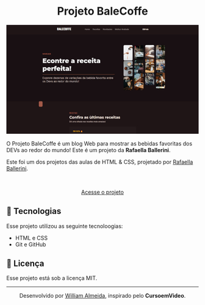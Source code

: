 # 

<h1 align="center"> Projeto BaleCoffe </h1>

<p align="center">
   <img src="./assets/images/imagem-preview.jpg">
</p>

O Projeto BaleCoffe é um blog Web para mostrar as bebidas favoritas dos DEVs ao redor do mundo!
Este é um projeto da <strong>Rafaella Ballerini</strong>.
<br>

Este foi um dos projetos das aulas de HTML & CSS, projetado por <a href="https://www.instagram.com/rafaballerini/">Rafaella Ballerini</a>.

<br>

<p align="center"><a href="https://willalmeid.github.io/aulas-rafaella-ballerini/dashboard/">Acesse o projeto</a></p>


## 🤖 Tecnologias

Esse projeto utilizou as seguinte tecnoloogias:
 - HTML e CSS
 - Git e GitHub

## 📃 Licença

Esse projeto está sob a licença MIT.

---

<p align="center">Desenvolvido por <a href="https://www.linkedin.com/in/william-almeida-74ab22302/">William Almeida</a>, inspirado pelo <strong>CursoemVideo</strong>.</p>
